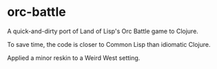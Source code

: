 # orc-battle

A quick-and-dirty port of Land of Lisp's Orc Battle game to Clojure.

To save time, the code is closer to Common Lisp than idiomatic Clojure.

Applied a minor reskin to a Weird West setting.
